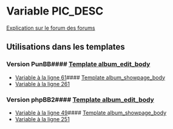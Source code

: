 # Variable PIC_DESC
[Explication sur le forum des forums](http://forum.forumactif.com/t294113-listing-des-variables#PIC_DESC)
## Utilisations dans les templates
### Version PunBB#### [Template album_edit_body](punbb/album_edit_body.md)
* [Variable à la ligne 61](../punbb/album_edit_body.tpl#L61)#### [Template album_showpage_body](punbb/album_showpage_body.md)
* [Variable à la ligne 261](../punbb/album_showpage_body.tpl#L261)
### Version phpBB2#### [Template album_edit_body](subsilver/album_edit_body.md)
* [Variable à la ligne 49](../subsilver/album_edit_body.tpl#L49)#### [Template album_showpage_body](subsilver/album_showpage_body.md)
* [Variable à la ligne 251](../subsilver/album_showpage_body.tpl#L251)